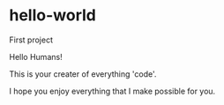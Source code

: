 # hello-world
First project

Hello Humans!

This is your creater of everything 'code'.

I hope you enjoy everything that I make possible for you.
